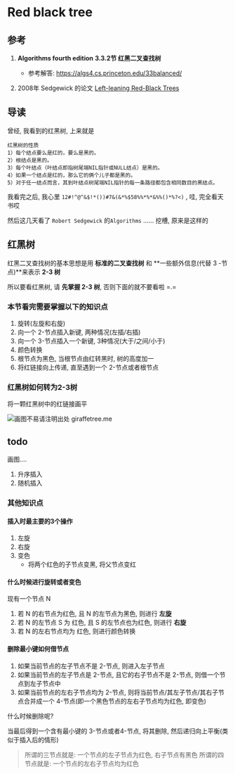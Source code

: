 # Red black tree

## 参考

1. **Algorithms fourth edition** **3.3.2节 红黑二叉查找树**

	- 参考解答: https://algs4.cs.princeton.edu/33balanced/

2. 2008年 Sedgewick 的论文 [Left-leaning Red-Black Trees](https://open-chen.oss-cn-hangzhou.aliyuncs.com/open/pdf/datastructure/LLRB.pdf)

## 导读

曾经, 我看到的红黑树, 上来就是

```
红黑树的性质
1）每个结点要么是红的，要么是黑的。
2）根结点是黑的。
3）每个叶结点（叶结点即指树尾端NIL指针或NULL结点）是黑的。
4）如果一个结点是红的，那么它的俩个儿子都是黑的。
5）对于任一结点而言，其到叶结点树尾端NIL指针的每一条路径都包含相同数目的黑结点。
```

我看完之后, 我心里 `12#!^@^&$!*())#7&(&*%$58%%*%*&%%()*%?<)` , 哇, 完全看天书哎

然后这几天看了 `Robert Sedgewick` 的`Algorithms` ...... 挖槽, 原来是这样的

## 红黑树

红黑二叉查找树的基本思想是用 **标准的二叉查找树** 和 **一些额外信息(代替 3 -节点)**来表示 **2-3 树**

所以要看红黑树, 请 **先掌握 2-3 树**, 否则下面的就不要看啦 =.=

### 本节看完需要掌握以下的知识点

1. 旋转(左旋和右旋)
2. 向一个 2-节点插入新键, 两种情况(左插/右插)
3. 向一个 3-节点插入一个新键, 3种情况(大于/之间/小于)
4. 颜色转换
5. 根节点为黑色, 当根节点由红转黑时, 树的高度加一
6. 将红链接向上传递, 直至遇到一个 2-节点或者根节点

### 红黑树如何转为2-3树

将一颗红黑树中的红链接画平

![画图不易请注明出处 giraffetree.me](https://open-chen.oss-cn-hangzhou.aliyuncs.com/open/img/2019/May/redblacktreeTo23tree.png?x-oss-process=style/default)

## todo

画图....

1. 升序插入
2. 随机插入


### 其他知识点

#### 插入时最主要的3个操作

1. 左旋
2. 右旋
3. 变色
   - 将两个红色的子节点变黑, 将父节点变红

#### 什么时候进行旋转或者变色

现有一个节点 N

1. 若 N 的右节点为红色, 且 N 的左节点为黑色, 则进行 **左旋**
2. 若 N 的左节点 S 为 红色, 且 S 的左节点也为红色, 则进行 **右旋**
3. 若 N 的左右节点均为 红色, 则进行颜色转换

#### 删除最小键如何借节点

1. 如果当前节点的左子节点不是 2-节点, 则进入左子节点
2. 如果当前节点的左子节点是 2-节点, 且它的右子节点不是 2-节点, 则借一个节点到左子节点中
3. 如果当前节点的左右子节点均为 2-节点, 则将当前节点/其左子节点/其右子节点合并成一个 4-节点(即一个黑色节点的左右子节点均为红色, 即变色)

什么时候删除呢?

当最后得到一个含有最小键的 3-节点或者4-节点, 将其删除, 然后递归向上平衡(类似于插入后的情形)

> 所谓的三节点就是: 一个节点的左子节点为红色, 右子节点有黑色
> 所谓的四节点就是: 一个节点的左右子节点均为红色



